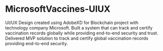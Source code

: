 # MicrosoftVaccines-UIUX
UI/UX Design created using AdobeXD for Blockchain project with technology company Microsoft. Built a system that can track and certify vaccination records globally while providing end-to-end security and trust. 
Delivered MVP solution to track and certify global vaccination records providing end-to-end security.
